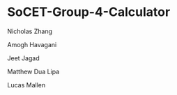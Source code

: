 # SoCET-Group-4-Calculator

Nicholas Zhang

Amogh Havagani

Jeet Jagad

Matthew Dua Lipa

Lucas Mallen
